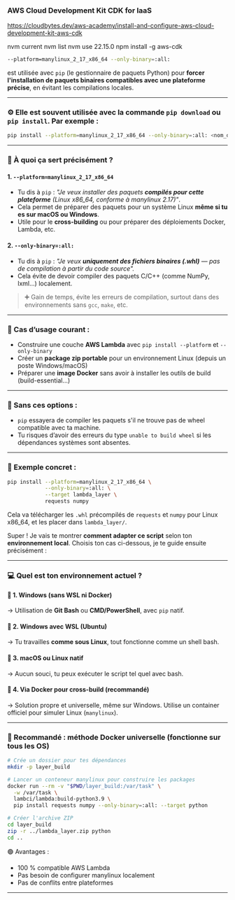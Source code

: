 ### AWS Cloud Development Kit CDK for IaaS

https://cloudbytes.dev/aws-academy/install-and-configure-aws-cloud-development-kit-aws-cdk

nvm current
nvm list
nvm use 22.15.0
npm install -g aws-cdk




```bash
--platform=manylinux_2_17_x86_64 --only-binary=:all:
```

est utilisée avec `pip` (le gestionnaire de paquets Python) pour **forcer l'installation de paquets binaires compatibles avec une plateforme précise**, en évitant les compilations locales.

---

### ⚙️ Elle est souvent utilisée avec la commande `pip download` ou `pip install`. Par exemple :

```bash
pip install --platform=manylinux_2_17_x86_64 --only-binary=:all: <nom_du_paquet> --target ./build_dir
```

---

### 📌 À quoi ça sert précisément ?

#### 1. **`--platform=manylinux_2_17_x86_64`**

* Tu dis à `pip` : *"Je veux installer des paquets **compilés pour cette plateforme** (Linux x86\_64, conforme à manylinux 2.17)"*.
* Cela permet de préparer des paquets pour un système Linux **même si tu es sur macOS ou Windows**.
* Utile pour le **cross-building** ou pour préparer des déploiements Docker, Lambda, etc.

#### 2. **`--only-binary=:all:`**

* Tu dis à `pip` : *"Je veux **uniquement des fichiers binaires (.whl)** — pas de compilation à partir du code source".*
* Cela évite de devoir compiler des paquets C/C++ (comme NumPy, lxml...) localement.

> ➕ Gain de temps, évite les erreurs de compilation, surtout dans des environnements sans `gcc`, `make`, etc.

---

### 🧠 Cas d’usage courant :

* Construire une couche **AWS Lambda** avec `pip install --platform` et `--only-binary`
* Créer un **package zip portable** pour un environnement Linux (depuis un poste Windows/macOS)
* Préparer une **image Docker** sans avoir à installer les outils de build (build-essential...)

---

### 🚫 Sans ces options :

* `pip` essayera de compiler les paquets s'il ne trouve pas de wheel compatible avec ta machine.
* Tu risques d’avoir des erreurs du type `unable to build wheel` si les dépendances systèmes sont absentes.

---

### 🔁 Exemple concret :

```bash
pip install --platform=manylinux_2_17_x86_64 \
            --only-binary=:all: \
            --target lambda_layer \
            requests numpy
```

Cela va télécharger les `.whl` précompilés de `requests` et `numpy` pour Linux x86\_64, et les placer dans `lambda_layer/`.



Super ! Je vais te montrer **comment adapter ce script** selon ton **environnement local**. Choisis ton cas ci-dessous, je te guide ensuite précisément :

---

### 💻 Quel est ton environnement actuel ?

#### 🔹 1. **Windows (sans WSL ni Docker)**

→ Utilisation de **Git Bash** ou **CMD/PowerShell**, avec `pip` natif.

#### 🔹 2. **Windows avec WSL (Ubuntu)**

→ Tu travailles **comme sous Linux**, tout fonctionne comme un shell bash.

#### 🔹 3. **macOS ou Linux natif**

→ Aucun souci, tu peux exécuter le script tel quel avec bash.

#### 🔹 4. **Via Docker pour cross-build (recommandé)**

→ Solution propre et universelle, même sur Windows. Utilise un container officiel pour simuler Linux (`manylinux`).

---

### 🧱 Recommandé : méthode Docker universelle (fonctionne sur **tous les OS**)

```bash
# Crée un dossier pour tes dépendances
mkdir -p layer_build

# Lancer un conteneur manylinux pour construire les packages
docker run --rm -v "$PWD/layer_build:/var/task" \
  -w /var/task \
  lambci/lambda:build-python3.9 \
  pip install requests numpy --only-binary=:all: --target python

# Créer l'archive ZIP
cd layer_build
zip -r ../lambda_layer.zip python
cd ..
```

🟢 Avantages :

* 100 % compatible AWS Lambda
* Pas besoin de configurer manylinux localement
* Pas de conflits entre plateformes

---
